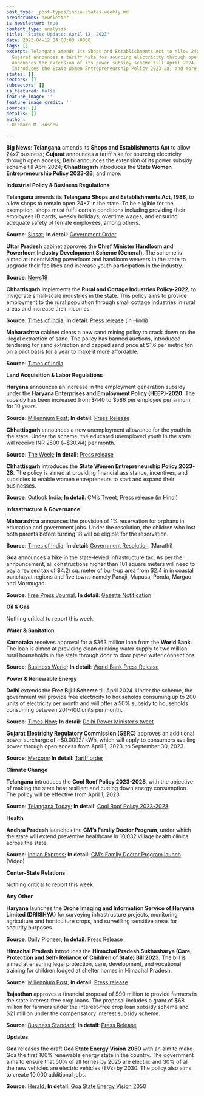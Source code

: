 ```yaml
---
post_type: _post-types/india-states-weekly.md
breadcrumbs: newsletter
is_newsletter: true
content_type: analysis
title: 'States Update: April 12, 2023'
date: 2023-04-12 04:00:00 +0000
tags: []
excerpt: Telangana amends its Shops and Establishments Act to allow 24x7 business;
  Gujarat announces a tariff hike for sourcing electricity through open access; Delhi
  announces the extension of its power subsidy scheme till April 2024; Chhattisgarh
  introduces the State Women Entrepreneurship Policy 2023-28; and more.
states: []
sectors: []
subsectors: []
is_featured: false
feature_image: ''
feature_image_credit: ''
sources: []
details: []
author:
- Richard M. Rossow

---
```

**Big News**: **Telangana** amends its **Shops and Establishments Act** to allow 24x7 business; **Gujarat** announces a tariff hike for sourcing electricity through open access; **Delhi** announces the extension of its power subsidy scheme till April 2024; **Chhattisgarh** introduces the **State Women Entrepreneurship Policy 2023-28;** and more.

**Industrial Policy & Business Regulations**

**Telangana** amends its **Telangana Shops and Establishments Act, 1988**, to allow shops to remain open 24×7 in the state. To be eligible for the exemption, shops must fulfil certain conditions including providing their employees ID cards, weekly holidays, overtime wages, and ensuring adequate safety of female employees, among others.

**Source**: [Siasat](https://www.siasat.com/shops-establishments-to-be-open-247-in-telangana-guidelines-issued-2562849/); **In detail**: [Government Order](https://acrobat.adobe.com/id/urn:aaid:sc:VA6C2:0d0f2083-3b84-4403-8b1b-e735d8fd65a2)

**Uttar Pradesh** cabinet approves the **Chief Minister Handloom and Powerloom Industry Development Scheme (General)**. The scheme is aimed at incentivizing powerloom and handloom weavers in the state to upgrade their facilities and increase youth participation in the industry.

**Source**: [News18](https://www.news18.com/india/up-cabinet-okays-scheme-for-powerloom-handloom-weavers-7476931.html)

**Chhattisgarh** implements the **Rural and Cottage Industries Policy-2022**, to invigorate small-scale industries in the state. This policy aims to provide employment to the rural population through small cottage industries in rural areas and increase their incomes.

**Source**: [Times of India](https://timesofindia.indiatimes.com/city/raipur/training-10-additional-incentive-to-women-sc-st/articleshowprint/99283043.cms); **In detail**: [Press release](https://acrobat.adobe.com/id/urn:aaid:sc:VA6C2:b0e31bb6-a615-4ecd-8106-e199a3e56cbf) (in Hindi)

**Maharashtra** cabinet clears a new sand mining policy to crack down on the illegal extraction of sand. The policy has banned auctions, introduced tendering for sand extraction and capped sand price at $1.6 per metric ton on a pilot basis for a year to make it more affordable.

**Source**: [Times of India](https://timesofindia.indiatimes.com/city/mumbai/maharashtra-cabinet-clears-sand-mining-policy-no-more-auctions-price-capped-for-a-year/articleshow/99280546.cms?from=mdr)

**Land Acquisition & Labor Regulations**

**Haryana** announces an increase in the employment generation subsidy under the **Haryana Enterprises and Employment Policy (HEEP)-2020**. The subsidy has been increased from $440 to $586 per employee per annum for 10 years.

**Source**: [Millennium Post](https://www.millenniumpost.in/nation/haryana-cabinet-accords-approval-to-various-schemes-for-welfare-of-citizens-514158?infinitescroll=1); **In detail**: [Press Release](https://manoharlalkhattar.in/node/30556)

**Chhattisgarh** announces a new unemployment allowance for the youth in the state. Under the scheme, the educated unemployed youth in the state will receive INR 2500 (\~$30.44) per month.

**Source**: [The Week](https://www.theweek.in/news/india/2023/04/01/chhattisgarh-cm-baghel-launches-unemployment-allowance-scheme-socio-economic-survey.html); **In detail**: [Press release](https://acrobat.adobe.com/id/urn%3Aaaid%3Asc%3AVA6C2%3Aecb19f6d-1e7d-4fde-a0e3-c6f1d82482b7/?locale=en-US&viewer%21megaVerb=group-discover&filetype=application%2Fpdf)

**Chhattisgarh** introduces the **State Women Entrepreneurship Policy 2023-28**. The policy is aimed at providing financial assistance, incentives, and subsidies to enable women entrepreneurs to start and expand their businesses.

**Source**: [Outlook India](https://www.outlookindia.com/national/chhattisgarh-govt-launches-policy-to-provide-financial-aid-incentives-to-women-run-businesses-start-ups-news-276724); **In detail**: [CM’s Tweet](https://twitter.com/bhupeshbaghel/status/1644286724644929538), [Press release](https://acrobat.adobe.com/id/urn:aaid:sc:VA6C2:8d6cc33c-627c-4680-94fd-ae6e537db6aa) (in Hindi)

**Infrastructure & Governance**

**Maharashtra** announces the provision of 1% reservation for orphans in education and government jobs. Under the resolution, the children who lost both parents before turning 18 will be eligible for the reservation.

**Source**: [Times of India](https://timesofindia.indiatimes.com/city/mumbai/maharashtra-government-issues-order-for-1-education-jobs-quota-for-orphans/articleshowprint/99327903.cms); **In detail**: [Government Resolution](https://acrobat.adobe.com/id/urn:aaid:sc:VA6C2:45f1db69-0b19-400e-98af-fc84fdb369b5) (Marathi)

**Goa** announces a hike in the state-levied infrastructure tax. As per the announcement, all constructions higher than 101 square meters will need to pay a revised tax of $4.2/ sq. meter of built-up area from $2.4 in in coastal panchayat regions and five towns namely Panaji, Mapusa, Ponda, Margao and Mormugao.

**Source**: [Free Press Journal](https://www.freepressjournal.in/goa/goa-govt-hikes-infrastructure-tax-housing-cost-to-rise); **In detail**: [Gazette Notification](https://goaprintingpress.gov.in/downloads/2324/2324-52-SI-EOG-3.pdf)

**Oil & Gas**

Nothing critical to report this week.

**Water & Sanitation**

**Karnataka** receives approval for a $363 million loan from the **World Bank**. The loan is aimed at providing clean drinking water supply to two million rural households in the state through door to door piped water connections.

**Source**: [Business World](https://www.businessworld.in/article/World-Bank-Gives-Approval-To-363-Mn-Loan-For-Rural-Water-Supply-In-Karnataka-/29-03-2023-470995/); **In detail**: [World Bank Press Release](https://www.worldbank.org/en/news/press-release/2023/03/28/world-bank-approves-363-million-to-improve-water-supply-to-2-million-rural-households-in-the-indian-state-of-karnataka)

**Power & Renewable Energy**

**Delhi** extends the **Free Bijili Scheme** till April 2024. Under the scheme, the government will provide free electricity to households consuming up to 200 units of electricity per month and will offer a 50% subsidy to households consuming between 201-400 units per month.

**Source**: [Times Now](https://www.timesnownews.com/delhi/delhis-free-bijili-scheme-extended-till-april-2024-cabinet-approves-decision-key-highlights-article-99252891); **In detail**: [Delhi Power Minister’s tweet](https://twitter.com/AtishiAAP/status/1643227389101502464)

**Gujarat Electricity Regulatory Commission (GERC)** approves an additional power surcharge of \~$0.0092/ kWh, which will apply to consumers availing power through open access from April 1, 2023, to September 30, 2023.

**Source**: [Mercom](https://www.mercomindia.com/gujarat-additional-surcharge-open-access-2); **In detail**: [Tariff order](https://acrobat.adobe.com/id/urn:aaid:sc:VA6C2:ae3855ed-8127-4b9d-9a91-ac1642a0f51e)

**Climate Change**

**Telangana** introduces the **Cool Roof Policy 2023-2028**, with the objective of making the state heat resilient and cutting down energy consumption. The policy will be effective from April 1, 2023.

**Source**: [Telangana Today](https://telanganatoday.com/indias-first-cool-roof-policy-launched-in-telangana); **In detail**: [Cool Roof Policy 2023-2028](https://www.telangana.gov.in/PDFDocuments/Telangana-Cool-Roof-Policy-2023-2028.pdf)

**Health**

**Andhra Pradesh** launches the **CM’s Family Doctor Program**, under which the state will extend preventive healthcare in 10,032 village health clinics across the state.

**Source**: [Indian Express](https://indianexpress.com/article/cities/hyderabad/andhra-pradesh-family-doctor-programme-provide-healthcare-doorstep-8542848/); **In detail**: [CM’s Family Doctor Program launch](https://www.youtube.com/watch?v=CaUsvQ8A50k) (Video)

**Center-State Relations**

Nothing critical to report this week.

**Any Other**

**Haryana** launches the **Drone Imaging and Information Service of Haryana Limited (DRIISHYA)** for surveying infrastructure projects, monitoring agriculture and horticulture crops, and surveilling sensitive areas for security purposes.

**Source**: [Daily Pioneer](https://www.dailypioneer.com/2023/state-editions/drones-for-surveying-infrastructure-projects--monitoring-of-crops-in-haryana.html); **In detail**: [Press Release](https://acrobat.adobe.com/id/urn:aaid:sc:VA6C2:6ac65bee-b186-457b-b00f-1d62c8056c01)

**Himachal Pradesh** introduces the **Himachal Pradesh Sukhasharya (Care, Protection and Self- Reliance of Children of State) Bill 2023**. The bill is aimed at ensuring legal protection, care, development, and vocational training for children lodged at shelter homes in Himachal Pradesh.

**Source**: [Millennium Post](https://www.millenniumpost.in/nation/children-of-state-bill-introduced-in-himachal-pradesh-assembly-514168); **In detail**: [Press release](http://himachalpr.gov.in/OnePressRelease.aspx?Language=1&ID=27090)

**Rajasthan** approves a financial proposal of $90 million to provide farmers in the state interest-free crop loans. The proposal includes a grant of $68 million for farmers under the interest-free crop loan subsidy scheme and $21 million under the compensatory interest subsidy scheme.

**Source**: [Business Standard](https://www.business-standard.com/india-news/ashok-gehlot-approves-rs-736-cr-for-interest-free-crop-loans-to-farmers-123040401012_1.html); **In detail**: [Press Release](https://cmo.rajasthan.gov.in/pressreleasedetail/85606)

**Updates**

**Goa** releases the draft **Goa State Energy Vision 2050** with an aim to make Goa the first 100% renewable energy state in the country. The government aims to ensure that 50% of all ferries by 2025 are electric and 30% of all the new vehicles are electric vehicles (EVs) by 2030. The policy also aims to create 10,000 additional jobs.

**Source**: [Herald](https://www.heraldgoa.in/Goa/Draft-%E2%80%98Goa-State-Energy-Vision-2050%E2%80%99-released/203033); **In detail**: [Goa State Energy Vision 2050](https://acrobat.adobe.com/id/urn:aaid:sc:VA6C2:c400a559-df5c-4445-a74a-7df1652d91b0)
